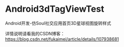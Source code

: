 # Android3dTagViewTest

Android开发-仿Soul社交应用首页3D星球视图旋转样式

详情说明请看我的CSDN博客： https://blog.csdn.net/fukaimei/article/details/107938681
